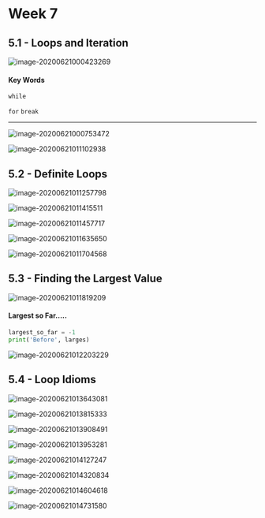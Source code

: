 # Week 7

## 5.1 - Loops and Iteration

![image-20200621000423269](40.png)

#### Key Words

`while`

`for`
`break`

---



![image-20200621000753472](41.png)

![image-20200621011102938](42.png)

## 5.2 - Definite Loops

![image-20200621011257798](44.png)

![image-20200621011415511](45.png)

![image-20200621011457717](46.png)

![image-20200621011635650](47.png)

![image-20200621011704568](48.png)

## 5.3 - Finding the Largest Value



![image-20200621011819209](49.png)

#### Largest so Far.....

```python
largest_so_far = -1
print('Before', larges)
```

![image-20200621012203229](50.png)

## 5.4 - Loop Idioms 



![image-20200621013643081](52.png)



![image-20200621013815333](54.png)

![image-20200621013908491](55.png)

![image-20200621013953281](56.png)

![image-20200621014127247](57.png)

![image-20200621014320834](58.png)

![image-20200621014604618](59.png)

![image-20200621014731580](60.png)